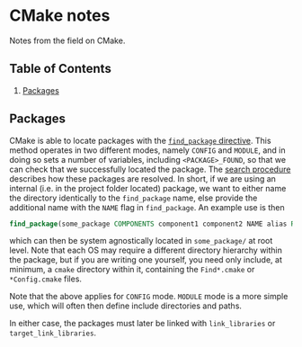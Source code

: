 # CMake notes

Notes from the field on CMake.

<!--BEGIN TOC-->
## Table of Contents
1. [Packages](#packages)

<!--END TOC-->

## Packages
CMake is able to locate packages with the [`find_package` directive](https://cmake.org/cmake/help/v3.19/command/find_package.html). This method operates in two different modes, namely `CONFIG` and `MODULE`, and in doing so sets a number of variables, including `<PACKAGE>_FOUND`, so that we can check that we successfully located the package. The [search procedure](https://cmake.org/cmake/help/v3.19/command/find_package.html#search-procedure) describes how these packages are resolved. In short, if we are using an internal (i.e. in the project folder located) package, we want to either name the directory identically to the `find_package` name, else provide the additional name with the `NAME` flag in `find_package`. An example use is then

```cmake
find_package(some_package COMPONENTS component1 component2 NAME alias REQUIRED)
```
which can then be system agnostically located in `some_package/` at root level. Note that each OS may require a different directory hierarchy within the package, but if you are writing one yourself, you need only include, at minimum, a `cmake` directory within it, containing the `Find*.cmake` or `*Config.cmake` files.

Note that the above applies for `CONFIG` mode. `MODULE` mode is a more simple use, which will often then define include directories and paths.

In either case, the packages must later be linked with `link_libraries` or `target_link_libraries`.
